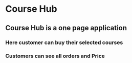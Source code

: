 # Course Hub
## Course Hub is a one page application
### Here customer can buy their selected courses
### Customers can see all orders and Price
